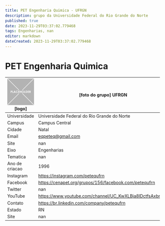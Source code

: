 ```yaml
---
title: PET Engenharia Quimica - UFRGN
description: grupo da Universidade Federal do Rio Grande do Norte
published: true
date: 2023-11-29T03:37:02.779468
tags: Engenharias, nan
editor: markdown
dateCreated: 2023-11-29T03:37:02.779468
---
```


# PET Engenharia Quimica


| ![placeholder.png](/placeholder.png) [logo] | [foto do grupo] UFRGN         |
| ------------------------------------------- | ------------------------------------------------- |
| Universidade                                | Universidade Federal do Rio Grande do Norte      |
| Campus                                      | Campus Central            |
| Cidade                                      | Natal             |
| Email                                       | eqpeteq@gmail.com             |
| Site                                        | nan              |
| Eixo                                        | Engenharias              |
| Tematica                                    | nan          |
| Ano de criacao                              | 1996        |
| Instagram                                   | https://instagram.com/petequfrn         |
| Facebook                                    | https://cenapet.org/grupos/156/facebook.com/petequfrn          |
| Twitter                                     | nan           |
| YouTube                                     | https://www.youtube.com/channel/UC_KwXLBja8lDctfsAxbniFQ           |
| Contato                                     | https://br.linkedin.com/company/petequfrn         |
| Estado                                      |  RN            |
| Site                                        | nan |
